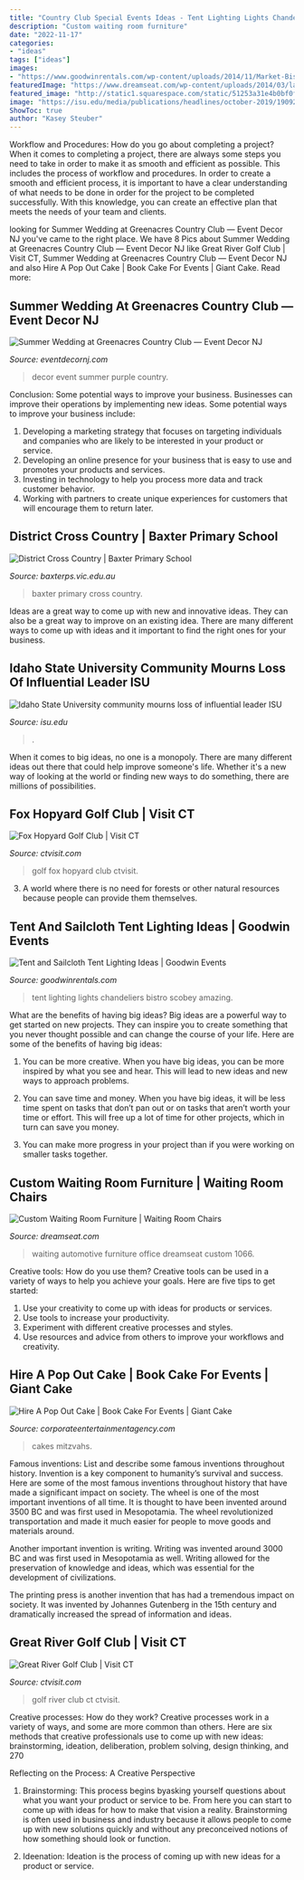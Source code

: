 ```yaml
---
title: "Country Club Special Events Ideas - Tent Lighting Lights Chandeliers Bistro Scobey Amazing"
description: "Custom waiting room furniture"
date: "2022-11-17"
categories:
- "ideas"
tags: ["ideas"]
images:
- "https://www.goodwinrentals.com/wp-content/uploads/2014/11/Market-Bistro-Lights-and-Chandeliers-in-a-Tent.jpg"
featuredImage: "https://www.dreamseat.com/wp-content/uploads/2014/03/large-auto-service-large.jpg"
featured_image: "http://static1.squarespace.com/static/51253a31e4b0bf0fe1deab32/t/512e2bafe4b0bc5cbd002b55/1361980340277/Wedding+Decor+Summer+Purple+Floral+1+web+size.jpg?format=1000w"
image: "https://isu.edu/media/publications/headlines/october-2019/190927-red-hill-I-placement-21.jpg"
ShowToc: true
author: "Kasey Steuber"
---
```



Workflow and Procedures: How do you go about completing a project?
When it comes to completing a project, there are always some steps you need to take in order to make it as smooth and efficient as possible. This includes the process of workflow and procedures. In order to create a smooth and efficient process, it is important to have a clear understanding of what needs to be done in order for the project to be completed successfully. With this knowledge, you can create an effective plan that meets the needs of your team and clients.

	

		
looking for Summer Wedding at Greenacres Country Club — Event Decor NJ you've came to the right place. We have 8 Pics about Summer Wedding at Greenacres Country Club — Event Decor NJ like Great River Golf Club | Visit CT, Summer Wedding at Greenacres Country Club — Event Decor NJ and also Hire A Pop Out Cake | Book Cake For Events | Giant Cake. Read more:
		
    
## Summer Wedding At Greenacres Country Club — Event Decor NJ

<img loading=lazy src="http://static1.squarespace.com/static/51253a31e4b0bf0fe1deab32/t/512e2bafe4b0bc5cbd002b55/1361980340277/Wedding+Decor+Summer+Purple+Floral+1+web+size.jpg?format=1000w" onerror="this.onerror=null;this.src='https://tse3.mm.bing.net/th?id=OIP.m0Z-DmbkgchEYYodPbGP9wHaLG&amp;pid=15.1';" alt="Summer Wedding at Greenacres Country Club — Event Decor NJ">

_Source: eventdecornj.com_

>decor event summer purple country. 

	

Conclusion: Some potential ways to improve your business.
Businesses can improve their operations by implementing new ideas. Some potential ways to improve your business include:
1. Developing a marketing strategy that focuses on targeting individuals and companies who are likely to be interested in your product or service.
2. Developing an online presence for your business that is easy to use and promotes your products and services.
3. Investing in technology to help you process more data and track customer behavior.
4. Working with partners to create unique experiences for customers that will encourage them to return later.

    
## District Cross Country | Baxter Primary School

<img loading=lazy src="https://baxterps.vic.edu.au/wp-content/uploads/2018/05/DSCN0982.jpg" onerror="this.onerror=null;this.src='https://tse3.mm.bing.net/th?id=OIP.wqAATcW0Acp54nvBK82mzAHaFj&amp;pid=15.1';" alt="District Cross Country | Baxter Primary School">

_Source: baxterps.vic.edu.au_

>baxter primary cross country. 

	

Ideas are a great way to come up with new and innovative ideas. They can also be a great way to improve on an existing idea. There are many different ways to come up with ideas and it important to find the right ones for your business.

    
## Idaho State University Community Mourns Loss Of Influential Leader ISU

<img loading=lazy src="https://isu.edu/media/publications/headlines/october-2019/190927-red-hill-I-placement-21.jpg" onerror="this.onerror=null;this.src='https://tse4.mm.bing.net/th?id=OIP.8i9dS8aBRkgcSClrYZu5mwAAAA&amp;pid=15.1';" alt="Idaho State University community mourns loss of influential leader ISU">

_Source: isu.edu_

>. 

	

When it comes to big ideas, no one is a monopoly. There are many different ideas out there that could help improve someone's life. Whether it's a new way of looking at the world or finding new ways to do something, there are millions of possibilities. 

    
## Fox Hopyard Golf Club | Visit CT

<img loading=lazy src="http://www.ctvisit.com/sites/default/files/FoxHopyard.jpg" onerror="this.onerror=null;this.src='https://tse3.mm.bing.net/th?id=OIP.LqJZyUQnsoQ5tCzKVETPQAHaEg&amp;pid=15.1';" alt="Fox Hopyard Golf Club | Visit CT">

_Source: ctvisit.com_

>golf fox hopyard club ctvisit. 

	

3. A world where there is no need for forests or other natural resources because people can provide them themselves. 

    
## Tent And Sailcloth Tent Lighting Ideas | Goodwin Events

<img loading=lazy src="https://www.goodwinrentals.com/wp-content/uploads/2014/11/Market-Bistro-Lights-and-Chandeliers-in-a-Tent.jpg" onerror="this.onerror=null;this.src='https://tse1.mm.bing.net/th?id=OIP.TPLTwdWJhFMZG9CBbVWPpQHaEo&amp;pid=15.1';" alt="Tent and Sailcloth Tent Lighting Ideas | Goodwin Events">

_Source: goodwinrentals.com_

>tent lighting lights chandeliers bistro scobey amazing. 

	

What are the benefits of having big ideas?
Big ideas are a powerful way to get started on new projects. They can inspire you to create something that you never thought possible and can change the course of your life. Here are some of the benefits of having big ideas:
1. You can be more creative. When you have big ideas, you can be more inspired by what you see and hear. This will lead to new ideas and new ways to approach problems.

2. You can save time and money. When you have big ideas, it will be less time spent on tasks that don’t pan out or on tasks that aren’t worth your time or effort. This will free up a lot of time for other projects, which in turn can save you money.

3. You can make more progress in your project than if you were working on smaller tasks together.

    
## Custom Waiting Room Furniture | Waiting Room Chairs

<img loading=lazy src="https://www.dreamseat.com/wp-content/uploads/2014/03/large-auto-service-large.jpg" onerror="this.onerror=null;this.src='https://tse1.mm.bing.net/th?id=OIP.ylZ1Sbi7uXY4cAGz7fibNgHaFR&amp;pid=15.1';" alt="Custom Waiting Room Furniture | Waiting Room Chairs">

_Source: dreamseat.com_

>waiting automotive furniture office dreamseat custom 1066. 

	

Creative tools: How do you use them?
Creative tools can be used in a variety of ways to help you achieve your goals. Here are five tips to get started: 
1. Use your creativity to come up with ideas for products or services.
2. Use tools to increase your productivity.
3. Experiment with different creative processes and styles.
4. Use resources and advice from others to improve your workflows and creativity.

    
## Hire A Pop Out Cake | Book Cake For Events | Giant Cake

<img loading=lazy src="http://corporateentertainmentagency.com/wp-content/uploads/2016/05/PopOutCake-7.jpg" onerror="this.onerror=null;this.src='https://tse3.mm.bing.net/th?id=OIP.MtXvQX0OwyWOJP92fy-grgHaLL&amp;pid=15.1';" alt="Hire A Pop Out Cake | Book Cake For Events | Giant Cake">

_Source: corporateentertainmentagency.com_

>cakes mitzvahs. 

	

Famous inventions: List and describe some famous inventions throughout history.
Invention is a key component to humanity’s survival and success. Here are some of the most famous inventions throughout history that have made a significant impact on society.
The wheel is one of the most important inventions of all time. It is thought to have been invented around 3500 BC and was first used in Mesopotamia. The wheel revolutionized transportation and made it much easier for people to move goods and materials around.

Another important invention is writing. Writing was invented around 3000 BC and was first used in Mesopotamia as well. Writing allowed for the preservation of knowledge and ideas, which was essential for the development of civilizations.

The printing press is another invention that has had a tremendous impact on society. It was invented by Johannes Gutenberg in the 15th century and dramatically increased the spread of information and ideas.

    
## Great River Golf Club | Visit CT

<img loading=lazy src="https://www.ctvisit.com/sites/default/files/Waterfall-ES-small.jpg" onerror="this.onerror=null;this.src='https://tse3.mm.bing.net/th?id=OIP.FCxufrX0ZMqPaiptRSConAHaFc&amp;pid=15.1';" alt="Great River Golf Club | Visit CT">

_Source: ctvisit.com_

>golf river club ct ctvisit. 

	

Creative processes: How do they work?
Creative processes work in a variety of ways, and some are more common than others. Here are six methods that creative professionals use to come up with new ideas: brainstorming, ideation, deliberation, problem solving, design thinking, and 270

Reflecting on the Process: A Creative Perspective

1. Brainstorming: This process begins byasking yourself questions about what you want your product or service to be. From here you can start to come up with ideas for how to make that vision a reality. Brainstorming is often used in business and industry because it allows people to come up with new solutions quickly and without any preconceived notions of how something should look or function.

2. Ideenation: Ideation is the process of coming up with new ideas for a product or service.

